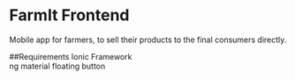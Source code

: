 # FarmIt Frontend
Mobile app for farmers, to sell their products to the final consumers directly.

##Requirements
Ionic Framework  
ng material floating button
